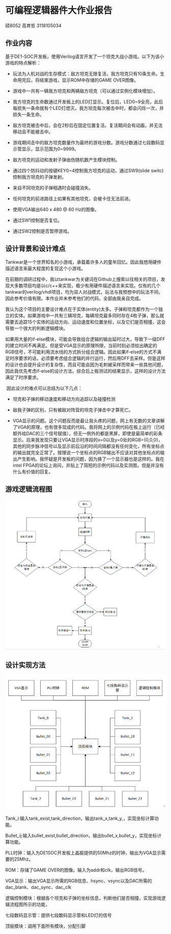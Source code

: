 # 可编程逻辑器件大作业报告

硕8052 高育哲 3118105034

## 作业内容

基于DE1-SOC开发板，使用Verilog语言开发了一个坦克大战小游戏。以下为该小游戏的特点解析：

- 玩法为人机对战的生存模式：敌方坦克无限复活，我方坦克只有10条生命。生命用完后，将结束游戏，显示ROM中存储的GAME OVER图像。

- 游戏中一共有一辆我方坦克和两辆敌方坦克（可以通过实例化模块增加）。

- 我方坦克的生命数通过开发板上的LED灯显示。复位后，LED0~9全亮，此后每损失一条命就有个LED灯熄灭。我方坦克每次被击中时，都会闪烁一次，并损失一条生命。

- 敌方坦克被击中后，会在2秒后在固定位置复活。复活期间会有动画，并无法移动且不能被击中。

- 游戏期间击中的敌方坦克数量作为最终的游戏分数。游戏分数通过七段数码显示管显示，显示范围为0~9999。

- 敌方坦克的运动和发射子弹由伪随机数产生模块控制。

- 通过四个防抖动的按键KEY0~4控制我方坦克的运动，通过SW9(slide switc)控制我方坦克的子弹发射。

- 来自不同坦克的子弹相遇时会碰撞消失。

- 任何坦克的前进路径上如果有其他坦克，会被卡住无法前进。

- 使用VGA输出640 x 480 @ 60 Hz的图像。

- 通过SW1控制是否复位。

- 通过SW2控制是否暂停游戏。

## 设计背景和设计难点

Tankwar是一个世界知名的小游戏，承载着许多人的童年回忆。因此我想用硬件描述语言来最大程度的复现这个小游戏。

​    在前期的调研过程中，我以tankwar为关键词在Github上搜索以往相关的项目，发现大多数项目均是以c/c++来实现，极少有用硬件描述语言来实现。仅有的几个tankwar的verilog/vhdl项目，均为双人对战模式，玩法与我预想中的玩法不同，因此参考价值有限。本作业并未参考他们的代码，全部由我亲自完成。

​    我认为这个项目的主要设计难点在于实体(entity)太多。子弹和坦克都作为一个独立的实体。如果游戏中一共有三辆坦克，每辆坦克最多同时存在4枚子弹，那么就需要去追踪15个实体的运动方向、运动速度和位置坐标，以及它们是否相撞，这会导致一个很大的判断逻辑模块。

​    如果用大量的if-else模块，可能会导致组合逻辑的输出延时过大，导致下一级DFF的建立时间不再满足。但是受VGA显示的原理所限，当前时刻必须给出确定的RGB信号，不可能利用流水线的方式拆分组合逻辑。因此如果if-else的方式不满足时序要求的话，必须要考虑组合逻辑的并行运行，然后用DFF去采样。但是这样的设计也会提升设计的复杂性，而且可能会因为毛刺被采样而带来一些其他问题，因此我优先考虑if-else的设计方法。综合后上板测试的结果显示，这样的设计方法满足了时序要求。

​    因此设计的难点可以总结为以下几点：

- 坦克和子弹的移动速度和移动方向追踪以及碰撞检测

- 敌我子弹的区别，只有被敌对阵营的坦克子弹击中才算死亡。

-  VGA显示的问题。这个问题反而是最让我头疼的问题，网上有无数的文章讲解了VGA的原理，也有很多现成的代码。我将网上的示例代码在板上运行（已经额外给DAC的三个信号赋值），但无一例外的都是黑屏，即使是最简单的彩条显示。后来我发现只要让VGA显示时序段的x=0以及y=0处的RGB={0,0,0}，其他的同步脉冲信号以及显示前后沿的时间间隔都没有任何变化，所有坐标点的输出就完全正常了。按理说一个坐标点的RGB输出不应该对其他坐标点的输出产生影响。我怀疑是开发板的问题，因为换了一个显示器也是这样的。我在intel FPGA的论坛上询问，并贴上了简短的示例代码以及实测图，但是并没有什么有价值的回复。

## 游戏逻辑流程图

![img](https://github.com/sharuijinfriend/tankwar/blob/master/IMG/1.PNG)

## 设计实现方法

![img](https://github.com/sharuijinfriend/tankwar/blob/master/IMG/2.PNG)

Tank_i:输入tank_exist,tank_direction，输出tank_x,tank_y,，实现坐标计算功能。

Bullet_ij:输入bullet_exist,bullet_direction，输出bullet_x,bullet_y，实现坐标计算功能。

PLL时钟：输入为DE1SOC开发板上晶振提供的50Mhz的时钟，输出为VGA显示需要的25Mhz。

ROM：存储了GAME OVER的图像。输入为addr和clk，输出RGB信号。

VGA显示：输出VGA显示所需的RGB信息、hsync、vsync以及DAC所需的dac_blank、dac_sync、dac_clk

逻辑控制模块：根据各个坦克和子弹的坐标信息，判断他们是否相撞，实现游戏逻辑流程图所示的功能，

七段数码显示管：提供七段数码显示管和LED灯的信号

顶层模块：调用下面所有模块，分配引脚
